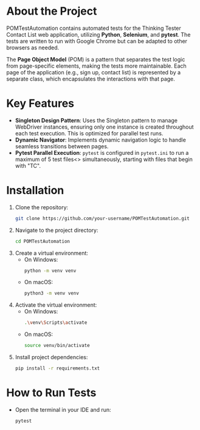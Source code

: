 # About the Project
POMTestAutomation contains automated tests for the Thinking Tester Contact List web application, utilizing 
**Python**, **Selenium**, and **pytest**. The tests are written to run with Google Chrome but can be adapted to other 
browsers as needed.

The **Page Object Model** (POM) is a pattern that separates the test logic from page-specific elements, 
making the tests more maintainable. Each page of the application (e.g., sign up, contact list) is 
represented by a separate class, which encapsulates the interactions with that page.

# Key Features
- **Singleton Design Pattern**: Uses the Singleton pattern to manage WebDriver instances, 
                                ensuring only one instance is created throughout each test execution.
                                This is optimized for parallel test runs.
- **Dynamic Navigator**: Implements dynamic navigation logic to handle seamless transitions between pages.
- **Pytest Parallel Execution**: `pytest` is configured in `pytest.ini` to run a maximum of 5 test files<> 
                                  simultaneously, starting with files that begin with "TC".

# Installation
1. Clone the repository: 
    ```bash
    git clone https://github.com/your-username/POMTestAutomation.git
    ```
2. Navigate to the project directory:
    ```bash
    cd POMTestAutomation
    ```
3. Create a virtual environment:
    - On Windows: 
      ```bash
      python -m venv venv
      ```
    - On macOS: 
      ```bash
      python3 -m venv venv
      ```
4. Activate the virtual environment:
    - On Windows:
      ```bash
      .\venv\Scripts\activate
      ```
    - On macOS:
      ```bash
      source venv/bin/activate
      ```
5. Install project dependencies:
    ```bash
    pip install -r requirements.txt
    ```

# How to Run Tests
- Open the terminal in your IDE and run:
  ```bash
  pytest
